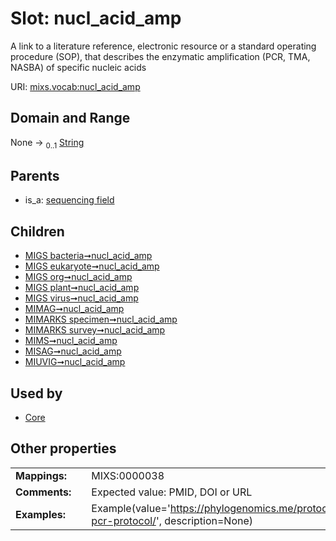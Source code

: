 
# Slot: nucl_acid_amp


A link to a literature reference, electronic resource or a standard operating procedure (SOP), that describes the enzymatic amplification (PCR, TMA, NASBA) of specific nucleic acids

URI: [mixs.vocab:nucl_acid_amp](https://w3id.org/mixs/vocab/nucl_acid_amp)


## Domain and Range

None &#8594;  <sub>0..1</sub> [String](types/String.md)

## Parents

 *  is_a: [sequencing field](sequencing_field.md)

## Children

 *  [MIGS bacteria➞nucl_acid_amp](MIGS_bacteria_nucl_acid_amp.md)
 *  [MIGS eukaryote➞nucl_acid_amp](MIGS_eukaryote_nucl_acid_amp.md)
 *  [MIGS org➞nucl_acid_amp](MIGS_org_nucl_acid_amp.md)
 *  [MIGS plant➞nucl_acid_amp](MIGS_plant_nucl_acid_amp.md)
 *  [MIGS virus➞nucl_acid_amp](MIGS_virus_nucl_acid_amp.md)
 *  [MIMAG➞nucl_acid_amp](MIMAG_nucl_acid_amp.md)
 *  [MIMARKS specimen➞nucl_acid_amp](MIMARKS_specimen_nucl_acid_amp.md)
 *  [MIMARKS survey➞nucl_acid_amp](MIMARKS_survey_nucl_acid_amp.md)
 *  [MIMS➞nucl_acid_amp](MIMS_nucl_acid_amp.md)
 *  [MISAG➞nucl_acid_amp](MISAG_nucl_acid_amp.md)
 *  [MIUVIG➞nucl_acid_amp](MIUVIG_nucl_acid_amp.md)

## Used by

 * [Core](Core.md)

## Other properties

|  |  |  |
| --- | --- | --- |
| **Mappings:** | | MIXS:0000038 |
| **Comments:** | | Expected value: PMID, DOI or URL |
| **Examples:** | | Example(value='https://phylogenomics.me/protocols/16s-pcr-protocol/', description=None) |

